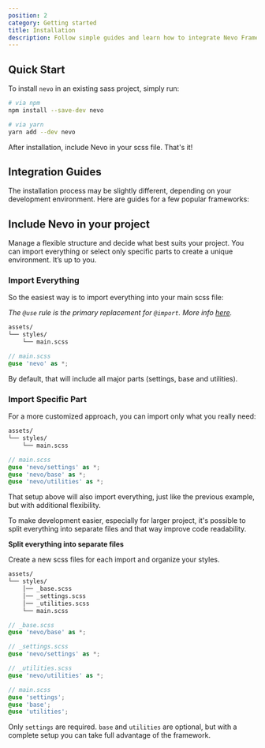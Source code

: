 ```yaml
---
position: 2
category: Getting started
title: Installation
description: Follow simple guides and learn how to integrate Nevo Framework into your project.
---
```


## Quick Start

To install `nevo` in an existing sass project, simply run:

```bash
# via npm
npm install --save-dev nevo

# via yarn
yarn add --dev nevo
```

After installation, <nuxt-link to="#include-nevo-in-your-project">include</nuxt-link> Nevo in your scss file. That's it!

## Integration Guides

The installation process may be slightly different, depending on your development environment. Here are guides for a few popular frameworks:

<integration-guides></integration-guides>

## Include Nevo in your project

Manage a flexible structure and decide what best suits your project. You can import everything or select only specific parts to create a unique environment. It’s up to you.

### Import Everything

So the easiest way is to import everything into your main scss file:

_The `@use` rule is the primary replacement for `@import`. More info [here](https://sass-lang.com/documentation/at-rules/use)._

```bash
assets/
└── styles/
    └── main.scss
```

```scss
// main.scss
@use 'nevo' as *;
```

By default, that will include all major parts (settings, base and utilities).

### Import Specific Part

For a more customized approach, you can import only what you really need:

```bash
assets/
└── styles/
    └── main.scss
```

```scss
// main.scss
@use 'nevo/settings' as *;
@use 'nevo/base' as *;
@use 'nevo/utilities' as *;
```

That setup above will also import everything, just like the previous example, but with additional flexibility.

To make development easier, especially for larger project, it's possible to split everything into separate files and that way improve code readability.

**Split everything into separate files**

Create a new scss files for each import and organize your styles.

```bash
assets/
└── styles/
    │── _base.scss
    │── _settings.scss
    │── _utilities.scss
    └── main.scss
```

```scss
// _base.scss
@use 'nevo/base' as *;
```

```scss
// _settings.scss
@use 'nevo/settings' as *;
```

```scss
// _utilities.scss
@use 'nevo/utilities' as *;
```

```scss
// main.scss
@use 'settings';
@use 'base';
@use 'utilities';
```

Only `settings` are required. `base` and `utilities` are optional, but with a complete setup you can take full advantage of the framework.
